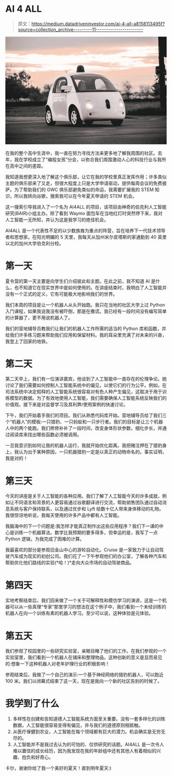 # AI 4 ALL

> 原文：<https://medium.datadriveninvestor.com/ai-4-all-a8158113495f?source=collection_archive---------11----------------------->

![](img/680df7921666980defaf9b2fcc01b59d.png)

在我的整个高中生涯中，我一直在努力寻找方法来更多地了解我周围的社区。去年，我在学校成立了“编程女孩”分会，以弥合我们周围激动人心的科技行业与我所在高中之间的差距。

我知道我想更深入地了解这个俱乐部，让它在我的学校里真正发挥作用；许多类似主题的俱乐部来了又走，但很大程度上只是大学申请驱动，提供每周会议的免费披萨。为了帮助我们的 GWC 俱乐部避免类似的命运，我需要扩展我的 STEM 知识，所以我转向谷歌，搜索我可以在今年夏天申请的 STEM 机会。

这一搜索引导我进入了一个名为 AI4ALL 的项目，该项目由神奇的伯克利人工智能研究(BAIR)小组主办。除了看到 Waymo 面包车在当地红灯时突然停下来，我对人工智能一无所知，并认为这是我学习的绝佳机会。

AI4ALL 是一个代表性不足的以少数族裔为重点的阵营，旨在培养下一代技术领导者和思想家。在阳光明媚的 5 天里，我每天从加州米尔皮塔斯的家通勤到 40 英里以北的加州大学伯克利分校。

# 第一天

夏令营的第一天主要是向学生们介绍彼此和主题。在此之前，我不知道 AI 是什么，也不知道它在现实世界中是如何使用的。在讲座结束时，我明白了人工智能并没有一个正式的定义，它有可能极大地影响我们的世界。

我们本周的项目是让一个机器人从头开始跑。我只在当地的社区大学上过 Python 入门课程，如果我说我没有被吓倒，那是在撒谎。我已经有一段时间没有编写简单的计算器了，更不用说机器人了。

我们的营地辅导员教我们让我们的机器人工作所需的适当的 Python 库和函数，并给我们许多练习题来帮助我们应用和保留材料。我的耳朵里充满了对未来的兴奋，我登上了回家的地铁。

# 第二天

第二天早上，我们有一位演讲嘉宾，他谈到了人工智能中一直存在的伦理争论。她讨论了我们需要如何控制人工智能系统中的偏见，以使它们的行为公平。例如，在司法系统中决定假释的人工智能系统很容易对有色人种产生偏见，这取决于用于训练模型的数据。为了有效地使用人工智能，我们需要确保人工智能系统反映我们的价值观。接下来是对监督学习及其利弊/使用案例的快速讨论。

下午，我们开始着手我们的项目。我们从熟悉代码库开始。营地辅导员给了我们三个“机器人”的模板:一只猎豹、一只蚂蚁和一只步行者。我们的目标是让三个机器人中的两个能跑。我们修修补补了一段时间，改变身体形状参数，细化步长，并通过阅读库来找出哪些函数必须被调用。

一旦我意识到如何让我的机器人运行，我就开始优化距离。我把赌注押在了猎豹身上，我认为出于某种原因，一只机器猎豹一定是以真正的动物命名的。事实证明，我是对的！

# 第三天

今天的讲座是关于人工智能的各种应用。我们了解了人工智能今天的许多成就，例如让不同语言和背景的人更容易通过谷歌翻译进行交流，帮助销售团队通过自动消息系统与客户保持联系，以及通过优步和 Lyft 给数十亿人带来身体移动的礼物。我很惊讶地听说，我每天使用的许多产品中都有人工智能。

我脑海中的下一个问题是:我怎样才能真正制作出这些应用程序？我们下一课的中心是训练一个机器算法。数学比我预期的要多得多，但幸运的是，我写了一点 Python 逻辑，为我完成了困难的计算。

我最喜欢的部分是参观旧金山中心的游轮自动化。Cruise 是一家致力于让自动驾驶汽车成为现实的初创公司。我们花了一下午参观他们的办公室，了解各种汽车和帮助优化他们路线的实验(*哈！)*走向大众市场的自动驾驶商品。

# 第四天

实地考察结束后，我们回来做了一个关于可解释性和模仿学习的演讲，这是一个机器可以从一些真理“专家”那里学习的想法在这个例子中，我们看到一个未经训练的机器人在向一个训练有素的机器人学习。至少可以说，这种体验是元体验。

# 第五天

我们参观了校园里的一些研究实验室，亲眼目睹了他们的工作。在我们参观的一个实验室里，我们看到一个机器人在铺床和整理物品。这种创新的意义是显而易见的:想象一下这种机器人对老年护理行业的积极影响！

参观结束后，我做了一个自己的演示:一个基于神经网络的猎豹机器人，可以跑近 100 米。我们以闭幕式结束了这一天，现在是我向一个新的社区告别的时候了。

# 我学到了什么

1.  多样性在创建和告知道德人工智能系统方面至关重要。没有一套多样化的训练数据，人工智能很容易变得有偏见，并与我们的道德原则相抵触。
2.  从医疗保健到农业，人工智能在每个领域都有巨大的潜力。机会确实是无穷无尽的。
3.  人工智能并不是我过去认为的可怕的、仅供研究的话题。AI4ALL 是一次令人难以置信的成长经历，因为我发现在我的年龄组中还有其他人有着相似的兴趣、抱负和好奇心。

卡尔，谢谢你给了我一个美好的夏天！直到明年夏天:)